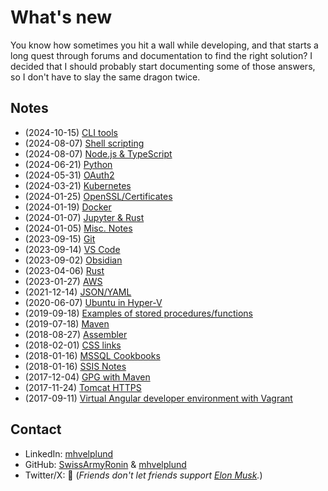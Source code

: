 # What's new

You know how sometimes you hit a wall while developing, and that starts a long quest through forums and documentation to
find the right solution? I decided that I should probably start documenting some of those answers, so I don't have to
slay the same dragon twice.

## Notes

- (2024-10-15) [CLI tools](./DevOps/CLI.md)
- (2024-08-07) [Shell scripting](./DevOps/BashScripting.md)
- (2024-08-07) [Node.js & TypeScript](./Programming/Node.md)
- (2024-06-21) [Python](./Programming/Python.md)
- (2024-05-31) [OAuth2](./Miscellaneous/OAuth2.md)
- (2024-03-21) [Kubernetes](./Miscellaneous/Kubernetes.md)
- (2024-01-25) [OpenSSL/Certificates](./Miscellaneous/Certificates.md)
- (2024-01-19) [Docker](./DevOps/Docker.md)
- (2024-01-07) [Jupyter & Rust](./Programming/JupyterRust.md)
- (2024-01-05) [Misc. Notes](./Miscellaneous/MiscNotes.md)
- (2023-09-15) [Git](./Miscellaneous/Git.md)
- (2023-09-14) [VS Code](./Miscellaneous/VS%20Code.md)
- (2023-09-02) [Obsidian](./Miscellaneous/ObsidianNotes.md)
- (2023-04-06) [Rust](./Programming/Rust.md)
- (2023-01-27) [AWS](./DevOps/AWS.md)
- (2021-12-14) [JSON/YAML](./Miscellaneous/JsonYaml.md)
- (2020-06-07) [Ubuntu in Hyper-V](./Miscellaneous/UbuntuHyperV.md)
- (2019-09-18) [Examples of stored procedures/functions](./Programming/StoredProcedureExamples.md)
- (2019-07-18) [Maven](./Miscellaneous/Maven.md)
- (2018-08-27) [Assembler](./Programming/Assembler.md)
- (2018-02-01) [CSS links](./Miscellaneous/CoolCSSLinks.md)
- (2018-01-16) [MSSQL Cookbooks](./Programming/MssqlCookbooks.md)
- (2018-01-16) [SSIS Notes](./Miscellaneous/SsisNotes.md)
- (2017-12-04) [GPG with Maven](./Miscellaneous/Gpg-maven.md)
- (2017-11-24) [Tomcat HTTPS](./Miscellaneous/TomcatSSL.md)
- (2017-09-11) [Virtual Angular developer environment with Vagrant](./Programming/VirtualDeveloperEnvironmentWithVagrant.md)

## Contact

- LinkedIn: [mhvelplund](https://www.linkedin.com/in/mhvelplund)
- GitHub: [SwissArmyRonin](https://github.com/SwissArmyRonin) &amp; [mhvelplund](https://github.com/mhvelplund)
- Twitter/X: 🚫 (_Friends don't let friends support [Elon Musk](https://www.google.com/search?q=elon+musk+is+a+clown&udm=2)._)

<!-- 
Expired :)
<div data-iframe-width="150" data-iframe-height="270" data-share-badge-id="a87b3f45-aa9b-4875-9744-74a02c0727a4"></div>
<div style="float:right">
<a href="files/AWS Certified Solutions Architect - Associate certificate.pdf"><img src="img/AWS_Certified_Logo_SAA_294x230_Color.png" alt=""></a>
</div>
<script type="text/javascript" src="https://platform.linkedin.com/badges/js/profile.js" async defer></script>
<script type="text/javascript" async src="//cdn.youracclaim.com/assets/utilities/embed.js"></script> 
-->
